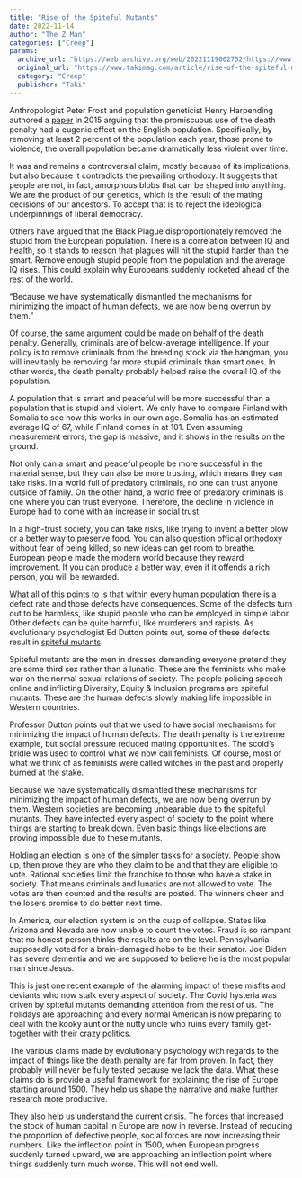 ```yaml
---
title: "Rise of the Spiteful Mutants"
date: 2022-11-14
author: "The Z Man"
categories: ["Creep"]
params:
  archive_url: "https://web.archive.org/web/20221119002752/https://www.takimag.com/article/rise-of-the-spiteful-mutants/"
  original_url: "https://www.takimag.com/article/rise-of-the-spiteful-mutants/"
  category: "Creep"
  publisher: "Taki"
---
```


Anthropologist Peter Frost and population geneticist Henry Harpending authored a [paper](https://web.archive.org/web/20221119230745/https://www.unz.com/pfrost/western-europe-state-formation-and-genetic-pacification-3/) in 2015 arguing that the promiscuous use of the death penalty had a eugenic effect on the English population. Specifically, by removing at least 2 percent of the population each year, those prone to violence, the overall population became dramatically less violent over time.

It was and remains a controversial claim, mostly because of its implications, but also because it contradicts the prevailing orthodoxy. It suggests that people are not, in fact, amorphous blobs that can be shaped into anything. We are the product of our genetics, which is the result of the mating decisions of our ancestors. To accept that is to reject the ideological underpinnings of liberal democracy.

Others have argued that the Black Plague disproportionately removed the stupid from the European population. There is a correlation between IQ and health, so it stands to reason that plagues will hit the stupid harder than the smart. Remove enough stupid people from the population and the average IQ rises. This could explain why Europeans suddenly rocketed ahead of the rest of the world.

“Because we have systematically dismantled the mechanisms for minimizing the impact of human defects, we are now being overrun by them.”

Of course, the same argument could be made on behalf of the death penalty. Generally, criminals are of below-average intelligence. If your policy is to remove criminals from the breeding stock via the hangman, you will inevitably be removing far more stupid criminals than smart ones. In other words, the death penalty probably helped raise the overall IQ of the population.

A population that is smart and peaceful will be more successful than a population that is stupid and violent. We only have to compare Finland with Somalia to see how this works in our own age. Somalia has an estimated average IQ of 67, while Finland comes in at 101. Even assuming measurement errors, the gap is massive, and it shows in the results on the ground.

Not only can a smart and peaceful people be more successful in the material sense, but they can also be more trusting, which means they can take risks. In a world full of predatory criminals, no one can trust anyone outside of family. On the other hand, a world free of predatory criminals is one where you can trust everyone. Therefore, the decline in violence in Europe had to come with an increase in social trust.

In a high-trust society, you can take risks, like trying to invent a better plow or a better way to preserve food. You can also question official orthodoxy without fear of being killed, so new ideas can get room to breathe. European people made the modern world because they reward improvement. If you can produce a better way, even if it offends a rich person, you will be rewarded.

What all of this points to is that within every human population there is a defect rate and those defects have consequences. Some of the defects turn out to be harmless, like stupid people who can be employed in simple labor. Other defects can be quite harmful, like murderers and rapists. As evolutionary psychologist Ed Dutton points out, some of these defects result in [spiteful mutants](https://web.archive.org/web/20221119230745/https://www.amazon.com/Spiteful-Mutants-Evolution-Sexuality-Religion/dp/159368083X).

Spiteful mutants are the men in dresses demanding everyone pretend they are some third sex rather than a lunatic. These are the feminists who make war on the normal sexual relations of society. The people policing speech online and inflicting Diversity, Equity & Inclusion programs are spiteful mutants. These are the human defects slowly making life impossible in Western countries.

Professor Dutton points out that we used to have social mechanisms for minimizing the impact of human defects. The death penalty is the extreme example, but social pressure reduced mating opportunities. The scold’s bridle was used to control what we now call feminists. Of course, most of what we think of as feminists were called witches in the past and properly burned at the stake.

Because we have systematically dismantled these mechanisms for minimizing the impact of human defects, we are now being overrun by them. Western societies are becoming unbearable due to the spiteful mutants. They have infected every aspect of society to the point where things are starting to break down. Even basic things like elections are proving impossible due to these mutants.

Holding an election is one of the simpler tasks for a society. People show up, then prove they are who they claim to be and that they are eligible to vote. Rational societies limit the franchise to those who have a stake in society. That means criminals and lunatics are not allowed to vote. The votes are then counted and the results are posted. The winners cheer and the losers promise to do better next time.

In America, our election system is on the cusp of collapse. States like Arizona and Nevada are now unable to count the votes. Fraud is so rampant that no honest person thinks the results are on the level. Pennsylvania supposedly voted for a brain-damaged hobo to be their senator. Joe Biden has severe dementia and we are supposed to believe he is the most popular man since Jesus.

This is just one recent example of the alarming impact of these misfits and deviants who now stalk every aspect of society. The Covid hysteria was driven by spiteful mutants demanding attention from the rest of us. The holidays are approaching and every normal American is now preparing to deal with the kooky aunt or the nutty uncle who ruins every family get-together with their crazy politics.

The various claims made by evolutionary psychology with regards to the impact of things like the death penalty are far from proven. In fact, they probably will never be fully tested because we lack the data. What these claims do is provide a useful framework for explaining the rise of Europe starting around 1500. They help us shape the narrative and make further research more productive.

They also help us understand the current crisis. The forces that increased the stock of human capital in Europe are now in reverse. Instead of reducing the proportion of defective people, social forces are now increasing their numbers. Like the inflection point in 1500, when European progress suddenly turned upward, we are approaching an inflection point where things suddenly turn much worse. This will not end well.
